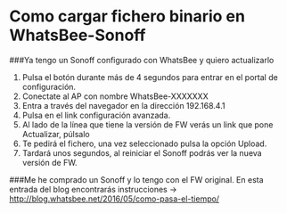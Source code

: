 # Como cargar fichero binario en WhatsBee-Sonoff
###Ya tengo un Sonoff configurado con WhatsBee y quiero actualizarlo
1.  Pulsa el botón durante más de 4 segundos para entrar en el portal de configuración.
2.  Conectate al AP con nombre WhatsBee-XXXXXXX
3.  Entra a través del navegador en la dirección 192.168.4.1
4.  Pulsa en el link configuración avanzada.
5.  Al lado de la línea que tiene la versión de FW verás un link que pone Actualizar, púlsalo
6.  Te pedirá el fichero, una vez seleccionado pulsa la opción Upload.
7.  Tardará unos segundos, al reiniciar el Sonoff podrás ver la nueva versión de FW. 

###Me he comprado un Sonoff y lo tengo con el FW original. 
En esta entrada del blog encontrarás instrucciones -> http://blog.whatsbee.net/2016/05/como-pasa-el-tiempo/

